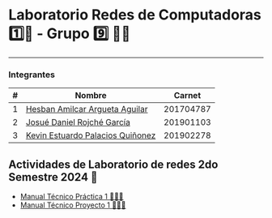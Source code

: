# Laboratorio Redes de Computadoras 1️⃣📡  - Grupo 9️⃣  👨‍💻
---
### Integrantes 
| # | Nombre                                | Carnet    |
|---|---------------------------------------|-----------|
| 1 | [Hesban Amilcar Argueta Aguilar](https://github.com/Hes-007)        | 201704787 |
| 2 | [Josué Daniel Rojché García](https://github.com/DanielGarcia-201901103)            | 201901103 |
| 3 | [Kevin Estuardo Palacios Quiñonez](https://github.com/KevinPalaciosQ)      | 201902278 |


## Actividades de Laboratorio de redes 2do Semestre 2024 📖

- [Manual Técnico Práctica 1 👨‍🔧🔧](./practica1/manualTecnico.md)
- [Manual Técnico Proyecto 1 👨‍🔧🔧](./Proyecto1/manualtecnico.md)
